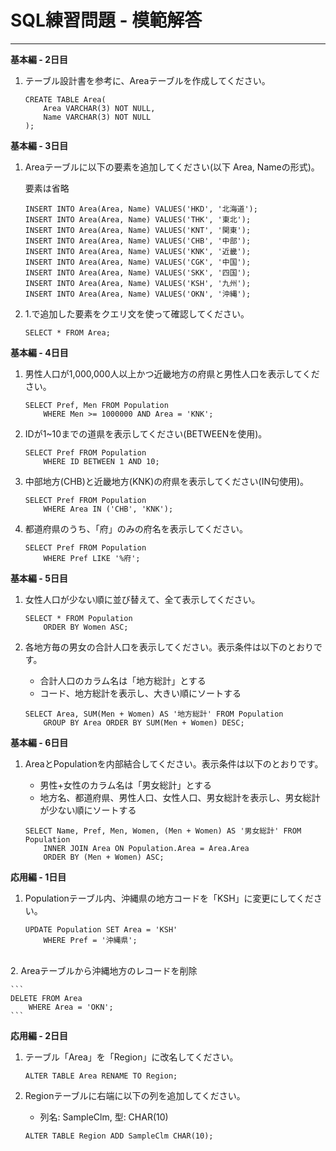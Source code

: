 # SQL練習問題 - 模範解答
---

__基本編 - 2日目__

1. テーブル設計書を参考に、Areaテーブルを作成してください。
	
	```
	CREATE TABLE Area(
		Area VARCHAR(3) NOT NULL,
		Name VARCHAR(3) NOT NULL
	);
	```

__基本編 - 3日目__

1. Areaテーブルに以下の要素を追加してください(以下 Area, Nameの形式)。

	要素は省略
	
	```
	INSERT INTO Area(Area, Name) VALUES('HKD', '北海道');
	INSERT INTO Area(Area, Name) VALUES('THK', '東北');
	INSERT INTO Area(Area, Name) VALUES('KNT', '関東');
	INSERT INTO Area(Area, Name) VALUES('CHB', '中部');
	INSERT INTO Area(Area, Name) VALUES('KNK', '近畿');
	INSERT INTO Area(Area, Name) VALUES('CGK', '中国');
	INSERT INTO Area(Area, Name) VALUES('SKK', '四国');
	INSERT INTO Area(Area, Name) VALUES('KSH', '九州');
	INSERT INTO Area(Area, Name) VALUES('OKN', '沖縄');
	```
	
2. 1.で追加した要素をクエリ文を使って確認してください。

	```
	SELECT * FROM Area;
	``` 

__基本編 - 4日目__

1. 男性人口が1,000,000人以上かつ近畿地方の府県と男性人口を表示してください。
	
	```
	SELECT Pref, Men FROM Population
		WHERE Men >= 1000000 AND Area = 'KNK';
	```
2. IDが1~10までの道県を表示してください(BETWEENを使用)。
	
	```
	SELECT Pref FROM Population
		WHERE ID BETWEEN 1 AND 10;
	```

3. 中部地方(CHB)と近畿地方(KNK)の府県を表示してください(IN句使用)。
	
	```
	SELECT Pref FROM Population
		WHERE Area IN ('CHB', 'KNK');
	```
4. 都道府県のうち、「府」のみの府名を表示してください。

	```
	SELECT Pref FROM Population
		WHERE Pref LIKE '%府';
	```

__基本編 - 5日目__

1. 女性人口が少ない順に並び替えて、全て表示してください。
	
	```
	SELECT * FROM Population
		ORDER BY Women ASC;
	```
2. 各地方毎の男女の合計人口を表示してください。表示条件は以下のとおりです。
	* 合計人口のカラム名は「地方総計」とする
	* コード、地方総計を表示し、大きい順にソートする

	```
	SELECT Area, SUM(Men + Women) AS '地方総計' FROM Population
		GROUP BY Area ORDER BY SUM(Men + Women) DESC;
	```
	
__基本編 - 6日目__

1. AreaとPopulationを内部結合してください。表示条件は以下のとおりです。
	* 男性+女性のカラム名は「男女総計」とする
	* 地方名、都道府県、男性人口、女性人口、男女総計を表示し、男女総計が少ない順にソートする
	
	```
	SELECT Name, Pref, Men, Women, (Men + Women) AS '男女総計' FROM Population
		INNER JOIN Area ON Population.Area = Area.Area
		ORDER BY (Men + Women) ASC;
	```
	
__応用編 - 1日目__

1. Populationテーブル内、沖縄県の地方コードを「KSH」に変更にしてください。

	```
	UPDATE Population SET Area = 'KSH'
		WHERE Pref = '沖縄県';
	```
<BR/>
2. Areaテーブルから沖縄地方のレコードを削除

	```
	DELETE FROM Area
		WHERE Area = 'OKN';
	```

__応用編 - 2日目__

1. テーブル「Area」を「Region」に改名してください。

	```
	ALTER TABLE Area RENAME TO Region;
	```
2. Regionテーブルに右端に以下の列を追加してください。
	* 列名: SampleClm, 型: CHAR(10)

	```
	ALTER TABLE Region ADD SampleClm CHAR(10);
	```